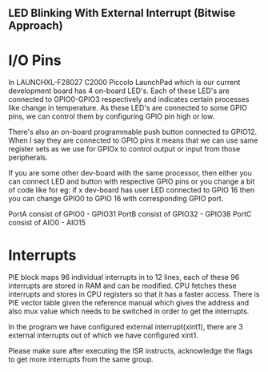 ## LED Blinking With External Interrupt (Bitwise Approach)

# I/O Pins

In LAUNCHXL-F28027 C2000 Piccolo LaunchPad which is our current development board has 4 on-board 
LED's. Each of these LED's are connected to GPIO0-GPIO3 respectively and indicates certain 
processes like change in temperature. As these LED's are connected to some GPIO pins, we can 
control them by configuring GPIO pin high or low.

There's also an on-board programmable push button connected to GPIO12. When I say they are 
connected to GPIO pins it means that we can use same register sets as we use for GPIOx to 
control output or input from those peripherals.

If you are some other dev-board with the same processor, then either you can connect LED and 
button with respective GPIO pins or you change a bit of code like for eg: if x dev-board has 
user LED connected to GPIO 16 then you can change GPIO0 to GPIO 16 with corresponding GPIO port. 

PortA consist of GPIO0  - GPIO31
PortB consist of GPIO32 - GPIO38
PortC consist of AIO0	- AIO15

# Interrupts

PIE block maps 96 individual interrupts in to 12 lines, each of these 96 interrupts are stored 
in RAM and can be modified. CPU fetches these interrupts and stores in CPU registers so that it 
has a faster access. There is PIE vector table given the reference manual which gives the 
address and also mux value which needs to be switched in order to get the interrupts.

In the program we have configured external interrupt(xint1), there are 3 external interrupts out 
of which we have configured xint1.

Please make sure after executing the ISR instructs, acknowledge the flags to get more interrupts 
from the same group.